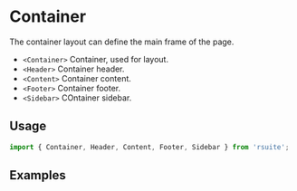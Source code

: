 # Container

The container layout can define the main frame of the page.

* `<Container>` Container, used for layout.
* `<Header>` Container header.
* `<Content>` Container content.
* `<Footer>` Container footer.
* `<Sidebar>` COntainer sidebar.

## Usage

```js
import { Container, Header, Content, Footer, Sidebar } from 'rsuite';
```

## Examples

<!--{demo}-->
